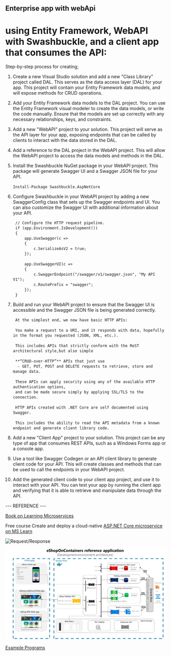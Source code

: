 ﻿ 
## Enterprise app with webApi 
#  using Entity Framework, WebAPI with Swashbuckle, and a client app that consumes the API:

Step-by-step process for creating;

1. Create a new Visual Studio solution and add a new "Class Library" project called DAL.
	This serves as the data access layer (DAL) for your app. 
	This project will contain your Entity Framework data models, and will expose methods for CRUD operations.

2. Add your Entity Framework data models to the DAL project. 
	You can use the Entity Framework visual modeler to create the data models, or write the code manually. 
	Ensure that the models are set up correctly with any necessary relationships, keys, and constraints.

3. Add a new "WebAPI" project to your solution. 
	This project will serve as the API layer for your app, exposing endpoints that can be called by clients to interact with the data stored in the DAL.

4. Add a reference to the DAL project in the WebAPI project. 
	This will allow the WebAPI project to access the data models and methods in the DAL.

5. Install the Swashbuckle NuGet package in your WebAPI project. 
	This package will generate Swagger UI and a Swagger JSON file for your API.

	```Install-Package Swashbuckle.AspNetCore```

6. Configure Swashbuckle in your WebAPI project by adding a new SwaggerConfig class that sets up the Swagger endpoints and UI.
	You can also customize the Swagger UI with additional information about your API.

		// Configure the HTTP request pipeline.
		if (app.Environment.IsDevelopment())
		{
			app.UseSwagger(c =>
			{
				c.SerializeAsV2 = true;
			});

			app.UseSwaggerUI(c =>
			{
				c.SwaggerEndpoint("/swagger/v1/swagger.json", "My API V1");
				c.RoutePrefix = "swagger";
			});
		}

7. Build and run your WebAPI project to ensure that the Swagger UI is accessible and the Swagger JSON file is being generated correctly.

		At the simplest end, we now have basic HTTP APIs:

		You make a request to a URI, and it responds with data, hopefully in the format you requested (JSON, XML, etc.).
		
		This includes APIs that strictly conform with the ReST architectural style,but also simple 

		**“CRUD-over-HTTP”** APIs that just use 
		 - GET, PUT, POST and DELETE requests to retrieve, store and manage data.

		These APIs can apply security using any of the available HTTP authentication options,
		and can be made secure simply by applying SSL/TLS to the connection.

		HTTP APIs created with .NET Core are self documented using Swagger.

		This includes the ability to read the API metadata from a known endpoint and generate client library code.

8. Add a new "Client App" project to your solution.
	This project can be any type of app that consumes REST APIs, such as a Windows Forms app or a console app.

9. Use a tool like Swagger Codegen or an API client library to generate client code for your API. 
	This will create classes and methods that can be used to call the endpoints in your WebAPI project.

10. Add the generated client code to your client app project, and use it to interact with your API. 
	You can test your app by running the client app and verifying that it is able to retrieve and manipulate data through the API.




---  REFERENCE ---

[Book on Learning Microservices](https://learn.microsoft.com/en-us/dotnet/architecture/microservices/multi-container-microservice-net-applications/data-driven-crud-microservice)

Free course Create and deploy a cloud-native [ASP.NET Core microservice on MS Learn](https://docs.microsoft.com/en-us/learn/modules/microservices-aspnet-core/)

![Request/Response](https://learn.microsoft.com/en-us/dotnet/architecture/microservices/architect-microservice-container-applications/media/communication-in-microservice-architecture/request-response-comms-live-queries-updates.png)

![Architecture](https://github.com/dotnet-architecture/eShopOnContainers/raw/dev/img/eShopOnContainers-architecture.png)

[Example Programs](https://github.com/dotnet-architecture/eShopOnContainers?WT.mc_id=dotnet-35129-website)

